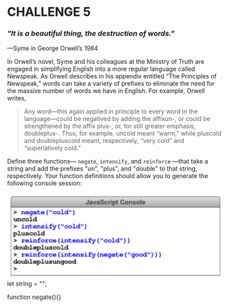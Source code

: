 # CHALLENGE 5

### _"It is a beautiful thing, the destruction of words."_
 —Syme in George Orwell’s 1984

 In Orwell’s novel, Syme and his colleagues at the Ministry of Truth are engaged in simplifying English into a more regular language called Newspeak. As Orwell describes in his appendix entitled “The Principles of Newspeak,” words can take a variety of prefixes to eliminate the need for the massive number of words we have in English. For example, Orwell writes,

 > Any word—this again applied in principle to every word in the language—could be negatived by adding the affixun-, or could be strengthened by the affix plus-, or, for still greater emphasis, doubleplus-. Thus, for example, uncold meant “warm,” while pluscold and doublepluscold meant, respectively, “very cold” and “superlatively cold.”

 Define three functions— `negate`, `intensify`, and `reinforce` —that take a string and add the prefixes "un", "plus", and "double" to that string, respectively. Your function definitions should allow you to generate the following console session:

 ![Reference](image.png)
let string = "";

function negate(){}
